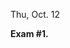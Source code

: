 <div class="recitation">



<div class="column_date">
<p markdown="block">

Thu, Oct. 12

</p>
</div>



<div class="column_recitation" >
<p markdown="block">

**Exam #1.**  

</p>
</div>



</div>

